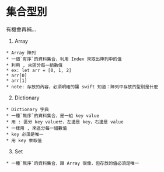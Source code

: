 # 集合型別

有機會再補...

1. Array

```
* Array 陣列
* 一個`有序`的資料集合，利用 Index 來取出陣列中的值
* 利用 , 來區分每一組數值
* ex: let arr = [0, 1, 2]
* arr[0]
* arr[1]
* note: 存放的內容，必須明確的讓 swift 知道：陣列中存放的型別是什麼
```

2. Dictionary

```
* Dictionary 字典
* 一種`無序`的資料集合，是一組 key value
* 用 : 區分 key valueㄝ，左邊是 key，右邊是 value
* 一樣用 , 來區分每一組數值
* key 必須是唯一
* 用 key 來取值
```

3. Set

```
* 一種`無序`的資料集合，跟 Array 很像，但存放的值必須是唯一
```
